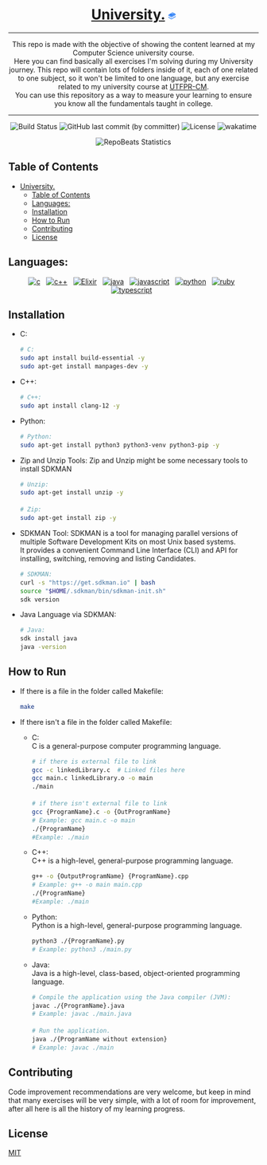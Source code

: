 <div align="center">
  
# [University.](https://github.com/BrenoFariasdaSilva/University) <img src="https://github.com/BrenoFariasdaSilva/University/blob/main/.assets/BooksStack.svg"  width="3%" height="3%">

</div>

<div align="center">
  
---

This repo is made with the objective of showing the content learned at my Computer Science university course. \
Here you can find basically all exercises I'm solving during my University journey. This repo will contain lots of folders inside of it, each of one related to one subject, so it won't be limited to one language, but any exercise related to my university course at [UTFPR-CM](https://pt.wikipedia.org/wiki/Universidade_Tecnol%C3%B3gica_Federal_do_Paran%C3%A1). \
You can use this repository as a way to measure your learning to ensure you know all the fundamentals taught in college.
  
---

</div>

<div align="center">

![Build Status](https://github.com/BrenoFariasdaSilva/University-Exercises/actions/workflows/build.yml/badge.svg)
![GitHub last commit (by committer)](https://img.shields.io/github/last-commit/BrenoFariasdaSilva/University)
![License](https://img.shields.io/github/license/BrenoFariasdaSilva/University)
![wakatime](https://wakatime.com/badge/github/BrenoFariasdaSilva/University.svg)

</div>

<div align="center">
  
![RepoBeats Statistics](https://repobeats.axiom.co/api/embed/d85626d04b05db948a28d708506a52a384fe0728.svg "Repobeats analytics image")

</div>

<div align="center">

</div>

## Table of Contents
- [University. ](#university-)
  - [Table of Contents](#table-of-contents)
  - [Languages:](#languages)
  - [Installation](#installation)
  - [How to Run](#how-to-run)
  - [Contributing](#contributing)
  - [License](#license)

## Languages:
<div>
  <p align="center">
    <a href="#"><img alt="c" height="36" width="64" src="https://img.shields.io/badge/c-%2300599C.svg?style=for-the-badge&logo=c&logoColor=white"></a>
    &nbsp;
    <a href="#"><img alt="c++" height="36" width="85" src="https://img.shields.io/badge/c++-%2300599C.svg?style=for-the-badge&logo=c%2B%2B&logoColor=white"></a>
    &nbsp;
    <a href="#"><img alt="Elixir" height="36" width="90" src="https://img.shields.io/badge/elixir-%234B275F.svg?style=for-the-badge&logo=elixir&logoColor=white"></a>
    &nbsp;
    <a href="#"><img alt="java" height="36" width="100" src="https://img.shields.io/badge/java-%23ED8B00.svg?style=for-the-badge&logo=openjdk&logoColor=white"></a>
    &nbsp;
    <a href="#"><img alt="javascript" height="36" width="150" src="https://img.shields.io/badge/javascript-%23323330.svg?style=for-the-badge&logo=javascript&logoColor=%23F7DF1E"></a>
    &nbsp;
    <a href="#"><img alt="python" height="36" width="100" src="https://img.shields.io/badge/python-3670A0?style=for-the-badge&logo=python&logoColor=ffdd54"></a>
    &nbsp;
    <a href="#"><img alt="ruby" height="36" width="90" src="https://img.shields.io/badge/ruby-%23CC342D.svg?style=for-the-badge&logo=ruby&logoColor=white"></a>
    &nbsp;
    <a href="#"><img alt="typescript" height="36" width="140" src="https://img.shields.io/badge/typescript-%23007ACC.svg?style=for-the-badge&logo=typescript&logoColor=white"></a>
    &nbsp;
  </p>
</div>

## Installation

* C:
  ```bash
  # C:
  sudo apt install build-essential -y
  sudo apt-get install manpages-dev -y
  ```

* C++:
  ```bash
  # C++:
  sudo apt install clang-12 -y
  ```

* Python:
  ```bash
  # Python:
  sudo apt-get install python3 python3-venv python3-pip -y
  ```

* Zip and Unzip Tools: Zip and Unzip might be some necessary tools to install SDKMAN
  ```bash
  # Unzip:
  sudo apt-get install unzip -y

  # Zip:
  sudo apt-get install zip -y
  ```

* SDKMAN Tool: SDKMAN is a tool for managing parallel versions of multiple Software Development Kits on most Unix based systems. \
It provides a convenient Command Line Interface (CLI) and API for installing, switching, removing and listing Candidates.

  ```bash
  # SDKMAN:
  curl -s "https://get.sdkman.io" | bash
  source "$HOME/.sdkman/bin/sdkman-init.sh"
  sdk version
  ```
* Java Language via SDKMAN:
  ```bash
  # Java:
  sdk install java
  java -version
  ```

## How to Run

* If there is a file in the folder called Makefile:
  ```bash
  make
  ```

* If there isn't a file in the folder called Makefile:

  * C: \
  C is a general-purpose computer programming language. 
    ```bash
    # if there is external file to link
    gcc -c linkedLibrary.c  # Linked files here
    gcc main.c linkedLibrary.o -o main
    ./main
    
    # if there isn't external file to link
    gcc {ProgramName}.c -o {OutProgramName}
    # Example: gcc main.c -o main
    ./{ProgramName}
    #Example: ./main
    ```

  * C++: \
  C++ is a high-level, general-purpose programming language.
    ```bash
    g++ -o {OutputProgramName} {ProgramName}.cpp
    # Example: g++ -o main main.cpp
    ./{ProgramName}
    #Example: ./main
    ```

  * Python: \
  Python is a high-level, general-purpose programming language.
    ```bash
    python3 ./{ProgramName}.py
    # Example: python3 ./main.py 
    ```

  * Java: \
  Java is a high-level, class-based, object-oriented programming language.
    ```bash
    # Compile the application using the Java compiler (JVM):
    javac ./{ProgramName}.java
    # Example: javac ./main.java 

    # Run the application.
    java ./{ProgramName without extension}
    # Example: javac ./main
    ```

## Contributing
Code improvement recommendations are very welcome, but keep in mind that many exercises will be very simple, with a lot of room for improvement, after all here is all the history of my learning progress.

## License
[MIT](https://choosealicense.com/licenses/mit/)

